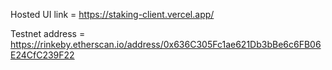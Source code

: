 Hosted UI link = https://staking-client.vercel.app/

Testnet address = https://rinkeby.etherscan.io/address/0x636C305Fc1ae621Db3bBe6c6FB06E24CfC239F22



